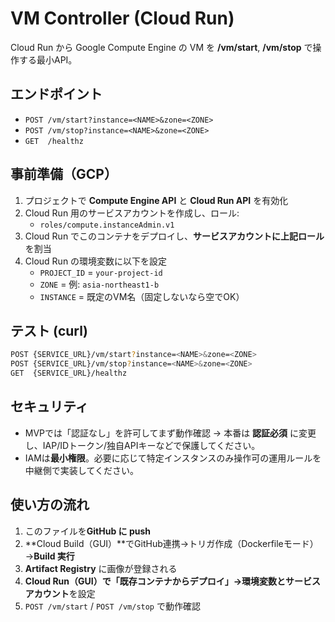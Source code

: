 # VM Controller (Cloud Run)

Cloud Run から Google Compute Engine の VM を **/vm/start**, **/vm/stop** で操作する最小API。

## エンドポイント
- `POST /vm/start?instance=<NAME>&zone=<ZONE>`  
- `POST /vm/stop?instance=<NAME>&zone=<ZONE>`  
- `GET  /healthz`

## 事前準備（GCP）
1. プロジェクトで **Compute Engine API** と **Cloud Run API** を有効化
2. Cloud Run 用のサービスアカウントを作成し、ロール:
   - `roles/compute.instanceAdmin.v1`
3. Cloud Run でこのコンテナをデプロイし、**サービスアカウントに上記ロール**を割当
4. Cloud Run の環境変数に以下を設定
   - `PROJECT_ID` = `your-project-id`
   - `ZONE`       = 例: `asia-northeast1-b`
   - `INSTANCE`   = 既定のVM名（固定しないなら空でOK）

## テスト (curl)
```bash
POST {SERVICE_URL}/vm/start?instance=<NAME>&zone=<ZONE>
POST {SERVICE_URL}/vm/stop?instance=<NAME>&zone=<ZONE>
GET  {SERVICE_URL}/healthz
```

## セキュリティ
- MVPでは「認証なし」を許可してまず動作確認 → 本番は **認証必須** に変更し、IAP/IDトークン/独自APIキーなどで保護してください。
- IAMは**最小権限**。必要に応じて特定インスタンスのみ操作可の運用ルールを中継側で実装してください。

## 使い方の流れ
1. このファイルを**GitHub に push**
2. **Cloud Build（GUI）**でGitHub連携→トリガ作成（Dockerfileモード）→**Build 実行**
3. **Artifact Registry** に画像が登録される
4. **Cloud Run（GUI）**で「既存コンテナからデプロイ」→**環境変数**と**サービスアカウント**を設定
5. `POST /vm/start` / `POST /vm/stop` で動作確認
